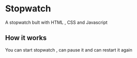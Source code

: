 # Stopwatch
A stopwatch bult with HTML , CSS and Javascript
## How it works
You can start stopwatch , can pause it and can restart it again
